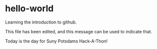 # hello-world
Learning the introduction to github.

This file has been edited, and this message can be used to indicate that.

Today is the day for Suny Potsdams Hack-A-Thon!
